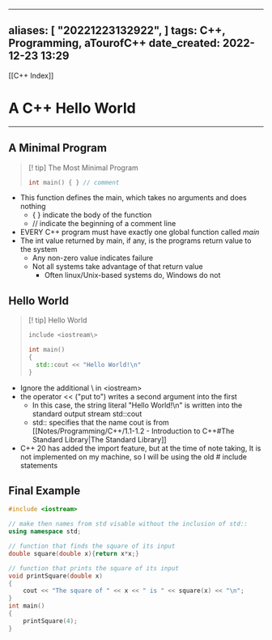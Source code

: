 
---
aliases: [ "20221223132922",  ]
tags: C++, Programming, aTourofC++
date_created: 2022-12-23 13:29
---
[[C++ Index]]
# A C++ Hello World 
---
## A Minimal Program
>[! tip] The Most Minimal Program
>```cpp
>int main() { } // comment
>```
- This function defines the main, which takes no arguments and does nothing
	- { } indicate the body of the function
	- // indicate the beginning of a comment line
- EVERY C++ program must have exactly one global function called *main*
- The int value returned by main, if any, is the programs return value to the system
	- Any non-zero value indicates failure
	- Not all systems take advantage of that return value
		- Often linux/Unix-based systems do, Windows do not

## Hello World
>[! tip] Hello World
>```cpp
>include <iostream\>
>
>int main() 
>{
>	std::cout << "Hello World!\n"
>}
- Ignore the additional \\ in <iostream\>
- the operator << ("put to") writes a second argument into the first
	- In this case, the string literal "Hello World!\n" is written into the standard output stream std::cout
	- std:: specifies that the name cout is from [[Notes/Programming/C++/1.1-1.2  - Introduction to C++#The Standard Library|The Standard Library]] 
- C++ 20 has added the import feature, but at the time of note taking, It is not implemented on my machine, so I will be using the old # include statements

## Final Example 
```cpp
#include <iostream>

// make then names from std visable without the inclusion of std::
using namespace std;

// function that finds the square of its input
double square(double x){return x*x;}

// function that prints the square of its input
void printSquare(double x)
{
    cout << "The square of " << x << " is " << square(x) << "\n";
}
int main() 
{
    printSquare(4);
}
```
